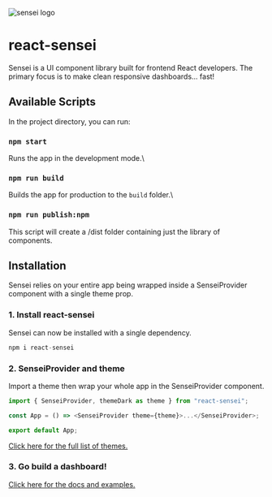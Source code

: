 ![sensei logo](https://cdn.jsdelivr.net/gh/frontend-joe/assets@main/sensei7.png)

# react-sensei

Sensei is a UI component library built for frontend React developers.
The primary focus is to make clean responsive dashboards... fast!

## Available Scripts

In the project directory, you can run:

### `npm start`

Runs the app in the development mode.\

### `npm run build`

Builds the app for production to the `build` folder.\

### `npm run publish:npm`

This script will create a /dist folder containing just the library of components.

## Installation

Sensei relies on your entire app being wrapped inside a SenseiProvider
component with a single theme prop.

### 1. Install react-sensei

Sensei can now be installed with a single dependency.

```javascript
npm i react-sensei
```

### 2. SenseiProvider and theme

Import a theme then wrap your whole app in the SenseiProvider component.

```javascript
import { SenseiProvider, themeDark as theme } from "react-sensei";

const App = () => <SenseiProvider theme={theme}>...</SenseiProvider>;

export default App;
```

[Click here for the full list of themes.](https://github.com/frontend-joe/react-sensei/tree/master/src/components/library/themes)

### 3. Go build a dashboard!

[Click here for the docs and examples.](https://react-sensei.com)
